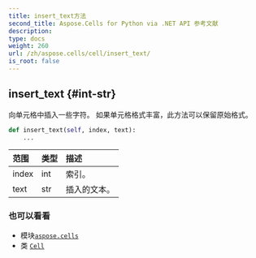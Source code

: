 ```yaml
---
title: insert_text方法
second_title: Aspose.Cells for Python via .NET API 参考文献
description:
type: docs
weight: 260
url: /zh/aspose.cells/cell/insert_text/
is_root: false
---
```

##  insert_text {#int-str}
向单元格中插入一些字符。
如果单元格格式丰富，此方法可以保留原始格式。



```python
def insert_text(self, index, text):
    ...
```


|范围|类型|描述|
| :- | :- | :- |
| index | int |索引。|
| text | str |插入的文本。|



### 也可以看看
* 模块[`aspose.cells`](../../)
* 类 [`Cell`](/cells/python-net/zh/aspose.cells/cell)
